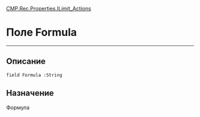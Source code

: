 ﻿---
Link: CMP.Rec.Properties.ILimit_Actions.@Formula
---

<!---  Навигация
[Имя проекта](#) :
-->
[CMP.Rec.Properties.ILimit_Actions](Default)

# Поле Formula
---

## Описание

    field Formula :String

<!--
## Аргументы{#Args}

### Аргумент1

Описание аргумента 1
-->

## Назначение

Формула

<!--
## Пример

    Formula...
-->

